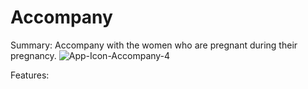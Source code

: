 # Accompany

Summary: Accompany with the women who are pregnant during their pregnancy. 
![App-Icon-Accompany-4](https://user-images.githubusercontent.com/90818221/189436748-e1b8f72d-56a2-409f-8fe4-03033b1a37a2.jpg)

Features: 
